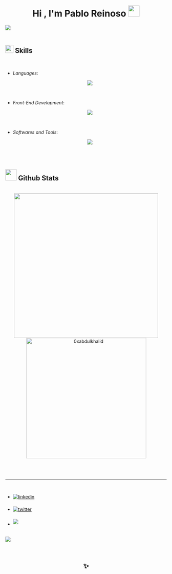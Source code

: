 <h1 align="center"><b>Hi , I'm Pablo Reinoso </b><img src="https://media.giphy.com/media/hvRJCLFzcasrR4ia7z/giphy.gif" width="35"></h1>

<img src="https://user-images.githubusercontent.com/73097560/115834477-dbab4500-a447-11eb-908a-139a6edaec5c.gif"><br><br>

## <img src="https://media2.giphy.com/media/QssGEmpkyEOhBCb7e1/giphy.gif?cid=ecf05e47a0n3gi1bfqntqmob8g9aid1oyj2wr3ds3mg700bl&rid=giphy.gif" width ="25"><b> Skills</b>
<br>



<p align="center">

- *Languages*:
    <p align="center">
  <a href="https://skillicons.dev">
    <img src="https://skillicons.dev/icons?i=py,java" />
  </a>
</p>

<br>   
    
- *Front-End Development*:

     <p align="center">
  <a href="https://skillicons.dev">
    <img src="https://skillicons.dev/icons?i=git,python,java,aws,mysql," />
  </a>
</p>
    
<br>

- *Softwares and Tools*:

    <p align="center">
  <a href="https://skillicons.dev">
    <img src="https://skillicons.dev/icons?i=pycharm,idea,vscode,powershell,linux,windows" />
  </a>
</p>


</p>

<br>

<br>


## <img src="https://media.giphy.com/media/iY8CRBdQXODJSCERIr/giphy.gif" width="35"><b> Github Stats </b>
<br>

<div align="center">

<a href="https://github.com/PabloReinoso/">
  <img src="https://github-readme-stats.vercel.app/api?username=PabloReinoso&include_all_commits=true&count_private=true&show_icons=true&line_height=20&title_color=7A7ADB&icon_color=2234AE&text_color=D3D3D3&bg_color=0,000000,130F40" width="450"/>
  <img src="https://github-readme-stats.vercel.app/api/top-langs?username=PabloReinoso&show_icons=true&locale=en&layout=compact&line_height=20&title_color=7A7ADB&icon_color=2234AE&text_color=D3D3D3&bg_color=0,000000,130F40" width="375"  alt="0xabdulkhalid"/>

</a>
</div>

<br>
<br>
<br>

-----

<br>
<div align='left'>

<ul>

<li>
<a href="www.linkedin.com/in/pabloreinosovillalon" target="_blank">
<img src="https://img.shields.io/badge/linkedin:%20%20pabloreinoso%20-%2300acee.svg?color=405DE6&style=for-the-badge&logo=linkedin&logoColor=white" alt=linkedin style="margin-bottom: 5px;"/>
</a>
</li>

<br>

<li>
<a href="https://twitter.com/0xabdulkhalid" target="_blank">
<img src="https://img.shields.io/badge/twitter:  drstrangedev-%2300acee.svg?color=1DA1F2&style=for-the-badge&logo=twitter&logoColor=white" alt=twitter style="margin-bottom: 5px;"/>
</a>
</li>

<br>

<li>
<a href="julian.reinoso.v18@gmail.com" target="_blank">
<img src="https://img.shields.io/badge/gmail:  julian.reinoso.v18@gmail.com-%23EA4335.svg?style=for-the-badge&logo=gmail&logoColor=white" t=mail style="margin-bottom: 5px;" />
</a>
</li>
	
</ul>
</div>

<br>
<img src="https://user-images.githubusercontent.com/73097560/115834477-dbab4500-a447-11eb-908a-139a6edaec5c.gif">
<br>
<br>
<br>

<div align='center'>

## <b>✨</b>

</div>
<br>
